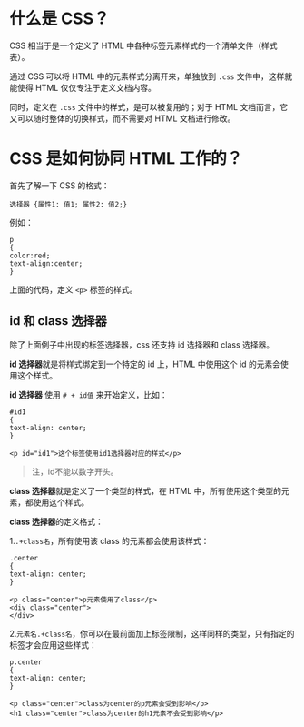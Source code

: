 
# 什么是 CSS？


CSS 相当于是一个定义了 HTML 中各种标签元素样式的一个清单文件（样式表）。

通过 CSS 可以将 HTML 中的元素样式分离开来，单独放到 `.css` 文件中，这样就能使得 HTML 仅仅专注于定义文档内容。

同时，定义在 `.css` 文件中的样式，是可以被复用的；对于 HTML 文档而言，它又可以随时整体的切换样式，而不需要对 HTML 文档进行修改。

# CSS 是如何协同 HTML 工作的？

首先了解一下 CSS 的格式：

```
选择器 {属性1: 值1; 属性2: 值2;}
```

例如：

```
p
{
color:red;
text-align:center;
}
```

上面的代码，定义 `<p>` 标签的样式。


## id 和 class 选择器

除了上面例子中出现的标签选择器，css 还支持 id 选择器和 class 选择器。

**id 选择器**就是将样式绑定到一个特定的 id 上，HTML 中使用这个 id 的元素会使用这个样式。

**id 选择器** 使用 `# + id值` 来开始定义，比如：

```
#id1
{
text-align: center;
}

<p id="id1">这个标签使用id1选择器对应的样式</p>
```

> 注，id不能以数字开头。

**class 选择器**就是定义了一个类型的样式，在 HTML 中，所有使用这个类型的元素，都使用这个样式。

**class 选择器**的定义格式：

1.`.+class名`，所有使用该 class 的元素都会使用该样式：

```
.center
{
text-align: center;
}

<p class="center">p元素使用了class</p>
<div class="center">
</div>
```

2.`元素名.+class名`，你可以在最前面加上标签限制，这样同样的类型，只有指定的标签才会应用这些样式：

```
p.center
{
text-align: center;
}

<p class="center">class为center的p元素会受到影响</p>
<h1 class="center">class为center的h1元素不会受到影响</p>
```

